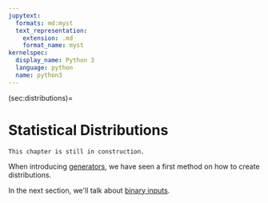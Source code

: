 ```yaml
---
jupytext:
  formats: md:myst
  text_representation:
    extension: .md
    format_name: myst
kernelspec:
  display_name: Python 3
  language: python
  name: python3
---
```


(sec:distributions)=
# Statistical Distributions

```{error}
This chapter is still in construction.
```

When introducing [generators](Generators.md), we have seen a first method on how to create distributions.

In the next section, we'll talk about [binary inputs](sec:binary).